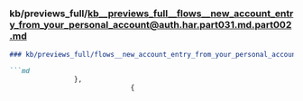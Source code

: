 ### kb/previews_full/kb__previews_full__flows__new_account_entry_from_your_personal_account@auth.har.part031.md.part002.md

```md
### kb/previews_full/flows__new_account_entry_from_your_personal_account@auth.har.part031.md (part 002)

```md
                },
                              {
                                
```

```

```
